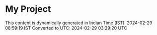 # My Project

This content is dynamically generated in Indian Time (IST): 2024-02-29 08:59:19 IST
Converted to UTC: 2024-02-29 03:29:20 UTC
